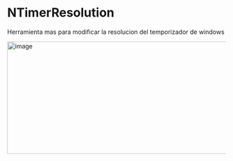 # NTimerResolution
Herramienta mas para modificar la resolucion del temporizador de windows

<img width="1026" height="260" alt="image" src="https://github.com/user-attachments/assets/1426e41a-ce6e-4fa3-937b-082b5a57d71e" />

